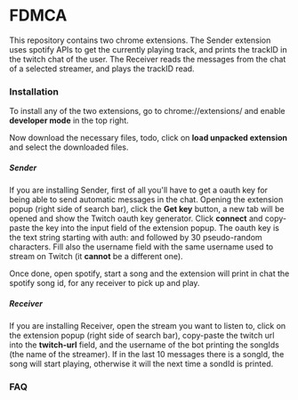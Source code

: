 # FDMCA

This repository contains two chrome extensions.
The Sender extension uses spotify APIs to get the currently playing track, and prints the
trackID in the twitch chat of the user.
The Receiver reads the messages from the chat of a selected streamer, and plays the trackID read.

### Installation

To install any of the two extensions, go to
chrome://extensions/
and enable **developer mode** in the top right.

Now download the necessary files, todo, click on **load unpacked extension** and select the downloaded files.

##### Sender

If you are installing Sender, first of all you'll have to get a oauth key for being able to send automatic messages in the chat.
Opening the extension popup (right side of search bar), click the **Get key** button, a new tab will be opened and show the Twitch oauth key generator.
Click **connect** and copy-paste the key into the input field of the extension popup.
The oauth key is the text string starting with auth: and followed by 30 pseudo-random characters.
Fill also the username field with the same username used to stream on Twitch (it **cannot** be a different one).

Once done, open spotify, start a song and the extension will print in chat the spotify song id, for any receiver to pick up and play.

##### Receiver

If you are installing Receiver, open the stream you want to listen to, click on the extension popup (right side of search bar), copy-paste the twitch url into the **twitch-url** field, and the username of the bot printing the songIds (the name of the streamer).
If in the last 10 messages there is a songId, the song will start playing, otherwise it will the next time a sondId is printed.

### FAQ
